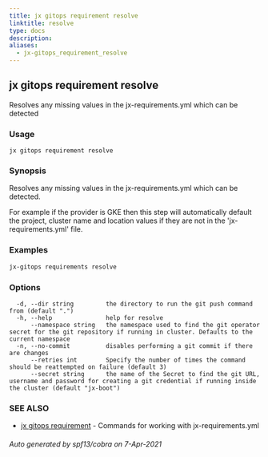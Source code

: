 ```yaml
---
title: jx gitops requirement resolve
linktitle: resolve
type: docs
description: 
aliases:
  - jx-gitops_requirement_resolve
---
```


## jx gitops requirement resolve

Resolves any missing values in the jx-requirements.yml which can be detected

### Usage

```
jx gitops requirement resolve
```

### Synopsis

Resolves any missing values in the jx-requirements.yml which can be detected.
  
For example if the provider is GKE then this step will automatically default the project, cluster name and location values if they are not in the 'jx-requirements.yml' file.

### Examples

  ```bash
  jx-gitops requirements resolve

  ```
### Options

```
  -d, --dir string         the directory to run the git push command from (default ".")
  -h, --help               help for resolve
      --namespace string   the namespace used to find the git operator secret for the git repository if running in cluster. Defaults to the current namespace
  -n, --no-commit          disables performing a git commit if there are changes
      --retries int        Specify the number of times the command should be reattempted on failure (default 3)
      --secret string      the name of the Secret to find the git URL, username and password for creating a git credential if running inside the cluster (default "jx-boot")
```

### SEE ALSO

* [jx gitops requirement](..)	 - Commands for working with jx-requirements.yml

###### Auto generated by spf13/cobra on 7-Apr-2021
